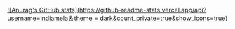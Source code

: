 [![Anurag's GitHub stats](https://github-readme-stats.vercel.app/api?username=indiamela＆theme = dark&count_private=true&show_icons=true)](https://github.com/anuraghazra/github-readme-stats)
